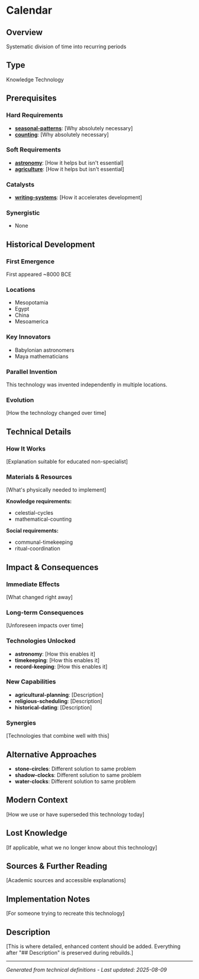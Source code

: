 # Calendar

## Overview
Systematic division of time into recurring periods

## Type
Knowledge Technology

## Prerequisites

### Hard Requirements
- **[seasonal-patterns](../seasonal-patterns/README.md)**: [Why absolutely necessary]
- **[counting](../counting/README.md)**: [Why absolutely necessary]

### Soft Requirements
- **[astronomy](../astronomy/README.md)**: [How it helps but isn't essential]
- **[agriculture](../agriculture/README.md)**: [How it helps but isn't essential]

### Catalysts
- **[writing-systems](../writing-systems/README.md)**: [How it accelerates development]

### Synergistic
- None

## Historical Development

### First Emergence
First appeared ~8000 BCE

### Locations
- Mesopotamia
- Egypt
- China
- Mesoamerica

### Key Innovators
- Babylonian astronomers
- Maya mathematicians

### Parallel Invention
This technology was invented independently in multiple locations.

### Evolution
[How the technology changed over time]

## Technical Details

### How It Works
[Explanation suitable for educated non-specialist]

### Materials & Resources
[What's physically needed to implement]


**Knowledge requirements:**
- celestial-cycles
- mathematical-counting


**Social requirements:**
- communal-timekeeping
- ritual-coordination

## Impact & Consequences

### Immediate Effects
[What changed right away]

### Long-term Consequences
[Unforeseen impacts over time]

### Technologies Unlocked
- **astronomy**: [How this enables it]
- **timekeeping**: [How this enables it]
- **record-keeping**: [How this enables it]

### New Capabilities
- **agricultural-planning**: [Description]
- **religious-scheduling**: [Description]
- **historical-dating**: [Description]

### Synergies
[Technologies that combine well with this]

## Alternative Approaches
- **stone-circles**: Different solution to same problem
- **shadow-clocks**: Different solution to same problem
- **water-clocks**: Different solution to same problem

## Modern Context
[How we use or have superseded this technology today]

## Lost Knowledge
[If applicable, what we no longer know about this technology]

## Sources & Further Reading
[Academic sources and accessible explanations]

## Implementation Notes
[For someone trying to recreate this technology]

## Description











[This is where detailed, enhanced content should be added. Everything after "## Description" is preserved during rebuilds.]

---
*Generated from technical definitions - Last updated: 2025-08-09*

